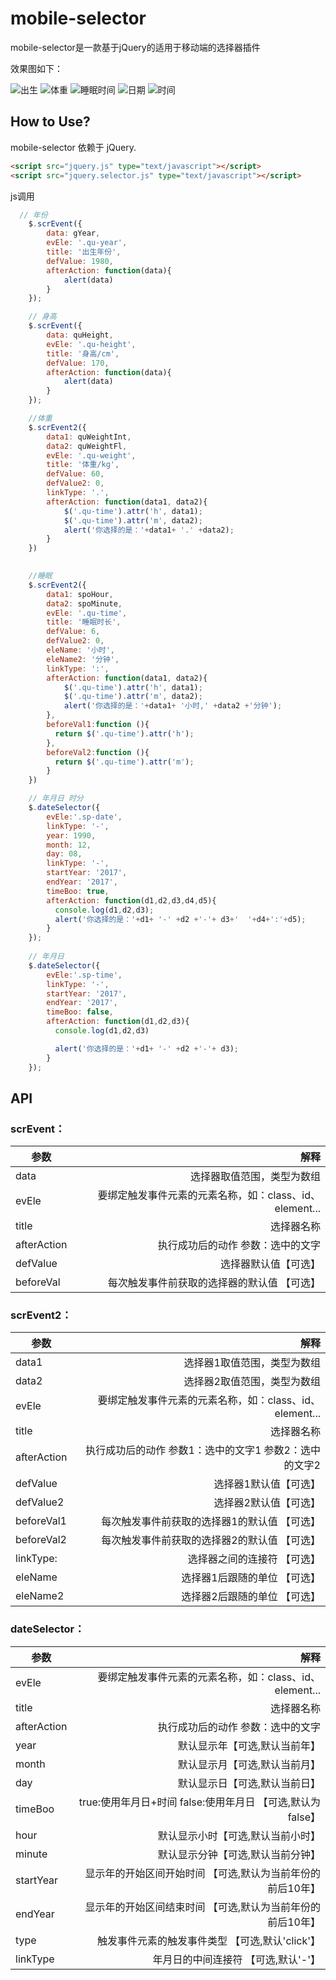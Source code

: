 # mobile-selector

mobile-selector是一款基于jQuery的适用于移动端的选择器插件

效果图如下：

![出生](./images/both.png) ![体重](./images/weight.png) ![睡眠时间](./images/sleep.png) ![日期](./images/time.png) ![时间](./images/date.png)

## How to Use?

mobile-selector 依赖于 jQuery. 

```html
<script src="jquery.js" type="text/javascript"></script>
<script src="jquery.selector.js" type="text/javascript"></script>
```

js调用

```js
  // 年份
    $.scrEvent({
        data: gYear,
        evEle: '.qu-year',
        title: '出生年份',
        defValue: 1980,
        afterAction: function(data){
            alert(data)
        }
    });

    // 身高
    $.scrEvent({
        data: quHeight,
        evEle: '.qu-height',
        title: '身高/cm',
        defValue: 170,
        afterAction: function(data){
            alert(data)
        }
    });

    //体重
    $.scrEvent2({
        data1: quWeightInt,
        data2: quWeightFl,
        evEle: '.qu-weight',
        title: '体重/kg',
        defValue: 60,
        defValue2: 0,
        linkType: '.',
        afterAction: function(data1, data2){
            $('.qu-time').attr('h', data1);
            $('.qu-time').attr('m', data2);
            alert('你选择的是：'+data1+ '.' +data2);
        }
    })

    
    //睡眠
    $.scrEvent2({
        data1: spoHour,
        data2: spoMinute,
        evEle: '.qu-time',
        title: '睡眠时长',
        defValue: 6,
        defValue2: 0,
        eleName: '小时',
        eleName2: '分钟',
        linkType: ':',
        afterAction: function(data1, data2){
            $('.qu-time').attr('h', data1);
            $('.qu-time').attr('m', data2);
            alert('你选择的是：'+data1+ '小时,' +data2 +'分钟');
        },
        beforeVal1:function (){
          return $('.qu-time').attr('h');
        },
        beforeVal2:function (){
          return $('.qu-time').attr('m');
        }
    })

    // 年月日 时分
    $.dateSelector({
        evEle:'.sp-date',
        linkType: '-',
        year: 1990,
        month: 12,
        day: 08,
        linkType: '-',
        startYear: '2017',
        endYear: '2017',
        timeBoo: true,
        afterAction: function(d1,d2,d3,d4,d5){
          console.log(d1,d2,d3);
          alert('你选择的是：'+d1+ '-' +d2 +'-'+ d3+'  '+d4+':'+d5);
        }
    });
    
    // 年月日
    $.dateSelector({
        evEle:'.sp-time',
        linkType: '-',
        startYear: '2017',
        endYear: '2017',
        timeBoo: false,
        afterAction: function(d1,d2,d3){
          console.log(d1,d2,d3)

          alert('你选择的是：'+d1+ '-' +d2 +'-'+ d3);
        }
    });
```

## API

### scrEvent：

| 参数          | 解释                                                    |
| ------------- | -----:                                                  |
| data          | 选择器取值范围，类型为数组                              |
| evEle         | 要绑定触发事件元素的元素名称，如：class、id、element... |
| title         | 选择器名称                                              |
| afterAction   | 执行成功后的动作   参数：选中的文字                     |
| defValue      | 选择器默认值【可选】                                    |
| beforeVal     | 每次触发事件前获取的选择器的默认值  【可选】            |


### scrEvent2：

| 参数          | 解释                                                       |
| ------------- | -----:                                                     |
| data1         | 选择器1取值范围，类型为数组                                |
| data2         | 选择器2取值范围，类型为数组                                |
| evEle         | 要绑定触发事件元素的元素名称，如：class、id、element...    |
| title         | 选择器名称                                                 |
| afterAction   | 执行成功后的动作   参数1：选中的文字1   参数2：选中的文字2 |
| defValue      | 选择器1默认值【可选】                                      |
| defValue2     | 选择器2默认值【可选】                                      |
| beforeVal1    | 每次触发事件前获取的选择器1的默认值  【可选】              |
| beforeVal2    | 每次触发事件前获取的选择器2的默认值  【可选】              |
| linkType:     | 选择器之间的连接符       【可选】                          |
| eleName       | 选择器1后跟随的单位        【可选】                        |
| eleName2      | 选择器2后跟随的单位            【可选】                    |


### dateSelector：

| 参数          | 解释                                                        |
| ------------- | -----:                                                      |
| evEle         | 要绑定触发事件元素的元素名称，如：class、id、element...     |
| title         | 选择器名称                                                  |
| afterAction   | 执行成功后的动作   参数：选中的文字                         |
| year          | 默认显示年【可选,默认当前年】                               |
| month         | 默认显示月【可选,默认当前月】                               |
| day           | 默认显示日【可选,默认当前日】                               |
| timeBoo       | true:使用年月日+时间 false:使用年月日  【可选,默认为false】 |
| hour          | 默认显示小时【可选,默认当前小时】                           |
| minute        | 默认显示分钟【可选,默认当前分钟】                           |
| startYear     | 显示年的开始区间开始时间 【可选,默认为当前年份的前后10年】  |
| endYear       | 显示年的开始区间结束时间 【可选,默认为当前年份的前后10年】  |
| type          | 触发事件元素的触发事件类型 【可选,默认'click'】             |
| linkType      | 年月日的中间连接符     【可选,默认'-'】                     |
